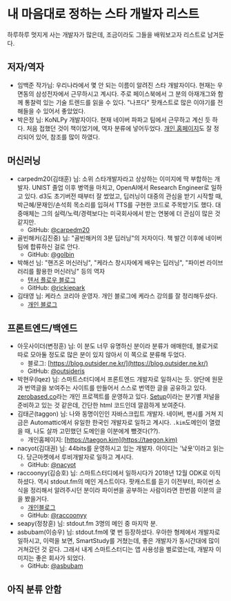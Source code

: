 # 내 마음대로 정하는 스타 개발자 리스트

하루하루 멋지게 사는 개발자가 많은데, 조금이라도 그들을 배워보고자 리스트로 남겨둔다.

## 저자/역자

* 임백준 작가님: 우리나라에서 몇 안 되는 이름이 알려진 스타 개발자이다. 현재는 우면동의 삼성전자에서 근무하시고 계시다. 주로 페이스북에서 그 분의 아재개그와 함께 통찰력 있는 기술 트렌드를 읽을 수 있다. "나프다" 팟캐스트로 많은 이야기를 전해들을 수 있어서 좋았었다.
* 박은정 님: KoNLPy 개발자이다. 현재 네이버 파파고 팀에서 근무하고 계신 듯 하다. 처음 접했던 것이 책이었기에, 역자 분류에 넣어두었다. [개인 홈페이지](https://lucypark.kr)도 잘 정리되어 있어, 참조를 많이 하였다.

## 머신러닝

* carpedm20(김태훈) 님: 소위 스타개발자라고 상상하는 이미지에 딱 부합하는 개발자. UNIST 졸업 이후 병역을 마치고, OpenAI에서 Research Engineer로 일하고 있다. d3도 초기버전 때부터 잘 썼었고, 딥러닝이 대중의 관심을 받기 시작할 때, 박근혜/문재인/손석희 목소리를 입혀서 TTS를 구현한 코드로 주목받기도 했다. 대중매체는 그의 실력/노력/경력보다는 미국회사에서 받는 연봉에 더 관심이 많은 것 같지만.
  * GitHub: [@carpedm20](https://github.com/carpedm20)
* 골빈해커(김진중) 님: "골빈해커의 3분 딥러닝"의 저자이다. 책 발간 이후에 네이버 팀에 합류하신 걸로 안다.
  * GitHub: [@golbin](https://github.com/golbin)
* 박해선 님: "핸즈온 머신러닝", "케라스 창시자에게 배우는 딥러닝", "파이썬 라이브러리를 활용한 머신러닝" 등의 역자
  * [텐서 플로우 블로그](https://tensorflow.blog/)
  * GitHub: [@rickiepark](https://github.com/rickiepark)
* 김태영 님: 케라스 코리아 운영자. 개인 블로그에 케라스 강의를 잘 정리해두셨다.
  * [개인 블로그](https://tykimos.github.io/lecture/)

## 프론트엔드/백엔드

* 아웃사이더(변정훈) 님: 이 분도 너무 유명하신 분이라 분류가 애매한데, 블로거로 따로 모아둘 정도로 많은 분이 있지 않아서 이 쪽으로 분류해 두었다.
  * 블로그: [https://blog.outsider.ne.kr/](https://blog.outsider.ne.kr/)
  * GitHub: [@outsideris](https://github.com/outsideris)
* 박현우(lqez) 님: 스마트스터디에서 프론트엔드 개발자로 일하시는 듯. 양단에 원문과 번역글을 보여주는 사이트를 만들어서 스스로 번역한 글을 공유하고 있다. [zerobased.co](https://github.com/zerobased-co)라는 개인 프로젝트를 운영하고 있다. [Setup](https://setup.cafe/)이라는 분기별 저널을 준비하고 있는 것 같은데, 간단한 html 코드인데 깔끔하게 보여준다.
* 김태곤(taggon) 님: 나와 동명이인인 자바스크립트 개발자. 네이버, 팬시를 거쳐 지금은 Automattic에서 유일한 한국인 개발자로 일하고 계시다. `.kim`도메인이 열렸을 때, 나도 살까 고민했던 도메인을 이분에게 뺐겻다(??).
  * 개인홈페이지: [https://taegon.kim](https://taegon.kim)
* nacyot(김대권) 님: 44bits를 운영하시고 있는 개발자. 아이디는 '낰욧'이라고 읽는다. 당근마켓에서 루비개발자로 일하고 계시다.
  * GitHub: [@nacyot](https://github.com/nacyot)
* raccoonyy(김승호) 님: 스마트스터디에서 일하시다가 2018년 12월 ODK로 이직하셨다. 역시 stdout.fm의 메인 게스트이다. 팟캐스트를 듣기 이전부터, 파이썬 소식을 정리해서 알려주시던 분이라 파이썬을 공부하는 사람이라면 한번쯤 이분의 글을 봤을거다.
  * [개인블로그](http://raccoonyy.github.io/diary-of-changing-job/index.html)
  * GitHub: [@raccoonyy](https://github.com/raccoonyy)
* seapy(정창훈) 님: stdout.fm 3명의 메인 중 마지막 분.
* asbubam(이승우) 님: stdout.fm에 몇 번 등장하셨다. 우아한 형제에서 개발자로 일하시고, 이력을 보면, SmartStudy를 거쳤는데, 좋은 개발자가 동시간대에 많이 거쳐갔던 것 같다. 그래서 내게 스마트스터디는 앱 사용성을 별로였는데, 개발자 이미지는 좋은 회사가 되었다.
  * GitHub: [@asbubam](https://github.com/asbubam/resume)

## 아직 분류 안함
